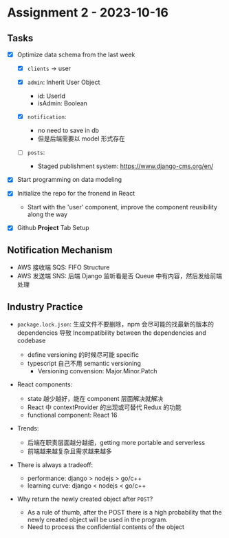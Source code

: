 # Assignment 2 - 2023-10-16

## Tasks

- [x] Optimize data schema from the last week

  - [x] `clients` -> user
  - [x] `admin`: Inherit User Object

    - id: UserId
    - isAdmin: Boolean

  - [x] `notification`:

    - no need to save in db
    - 但是后端需要以 model 形式存在

  - [ ] `posts`:
    - Staged publishment system: https://www.django-cms.org/en/

- [x] Start programming on data modeling
- [x] Initialize the repo for the fronend in React
  - Start with the 'user' component, improve the component reusibility along the way
- [x] Github **Project** Tab Setup

## Notification Mechanism

- AWS 接收端 SQS: FIFO Structure
- AWS 发送端 SNS: 后端 Django 监听看是否 Queue 中有内容，然后发给前端处理

## Industry Practice

- `package.lock.json`: 生成文件不要删除，npm 会尽可能的找最新的版本的 dependencies 导致 Incompatibility between the dependencies and codebase

  - define versioning 的时候尽可能 specific
  - typescript 自己不用 semantic versioning
    - Versioning convension: Major.Minor.Patch

- React components:

  - state 越少越好，能在 component 层面解决就解决
  - React 中 contextProvider 的出现或可替代 Redux 的功能
  - functional component: React 16

- Trends:

  - 后端在职责层面越分越细，getting more portable and serverless
  - 前端越来越复杂且需求越来越多

- There is always a tradeoff:

  - performance: django > nodejs > go/c++
  - learning curve: django < nodejs < go/c++

- Why return the newly created object after `POST`?

  - As a rule of thumb, after the POST there is a high probability that the newly created object will be used in the program.
  - Need to process the confidential contents of the object
